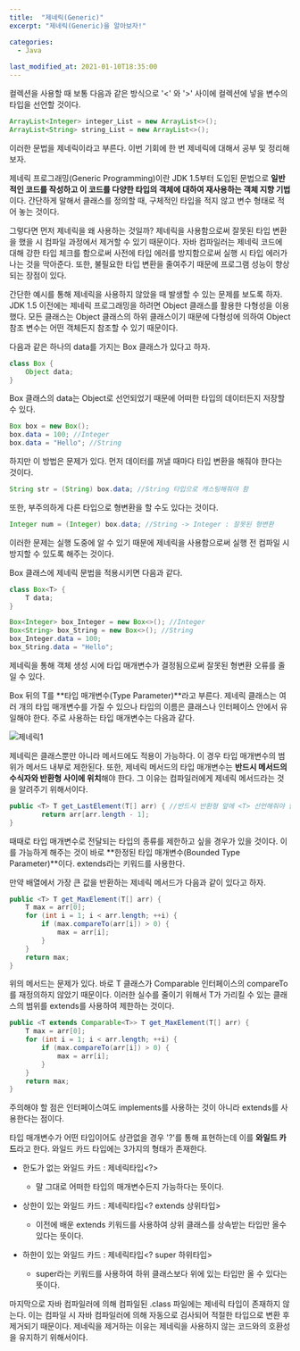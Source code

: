 ```yaml
---
title:  "제네릭(Generic)"
excerpt: "제네릭(Generic)을 알아보자!"

categories:
  - Java
  
last_modified_at: 2021-01-10T18:35:00
---
```


컬렉션을 사용할 때 보통 다음과 같은 방식으로 '<' 와 '>' 사이에 컬렉션에 넣을 변수의 타입을 선언할 것이다.  

```java
ArrayList<Integer> integer_List = new ArrayList<>();
ArrayList<String> string_List = new ArrayList<>();
```

이러한 문법을 제네릭이라고 부른다. 이번 기회에 한 번 제네릭에 대해서 공부 및 정리해보자.  

제네릭 프로그래밍(Generic Programming)이란 JDK 1.5부터 도입된 문법으로 **일반적인 코드를 작성하고 이 코드를 다양한 타입의 객체에 대하여 재사용하는 객체 지향 기법**이다. 간단하게 말해서 클래스를 정의할 때, 구체적인 타입을 적지 않고 변수 형태로 적어 놓는 것이다.  

그렇다면 먼저 제네릭을 왜 사용하는 것일까? 제네릭을 사용함으로써 잘못된 타입 변환을 했을 시 컴파일 과정에서 제거할 수 있기 때문이다. 자바 컴파일러는 제네릭 코드에 대해 강한 타입 체크를 함으로써 사전에 타입 에러를 방지함으로써 실행 시 타입 에러가 나는 것을 막아준다. 또한, 불필요한 타입 변환을 줄여주기 때문에 프로그램 성능이 향상되는 장점이 있다.  

간단한 예시를 통해 제네릭을 사용하지 않았을 때 발생할 수 있는 문제를 보도록 하자. JDK 1.5 이전에는 제네릭 프로그래밍을 하려면 Object 클래스를 활용한 다형성을 이용했다. 모든 클래스는 Object 클래스의 하위 클래스이기 때문에 다형성에 의하여 Object 참조 변수는 어떤 객체든지 참조할 수 있기 때문이다.  

다음과 같은 하나의 data를 가지는 Box 클래스가 있다고 하자.  

```java
class Box {
	Object data;
}
```

Box 클래스의 data는 Object로 선언되었기 때문에 어떠한 타입의 데이터든지 저장할 수 있다.  

```java
Box box = new Box();
box.data = 100; //Integer 
box.data = "Hello"; //String
```

하지만 이 방법은 문제가 있다. 먼저 데이터를 꺼낼 때마다 타입 변환을 해줘야 한다는 것이다.  

```java
String str = (String) box.data; //String 타입으로 캐스팅해줘야 함
```

또한, 부주의하게 다른 타입으로 형변환을 할 수도 있다는 것이다.  

```java
Integer num = (Integer) box.data; //String -> Integer : 잘못된 형변환
```

이러한 문제는 실행 도중에 알 수 있기 때문에 제네릭을 사용함으로써 실행 전 컴파일 시 방지할 수 있도록 해주는 것이다.  

Box 클래스에 제네릭 문법을 적용시키면 다음과 같다.  

```java
class Box<T> {
	T data;
}

Box<Integer> box_Integer = new Box<>(); //Integer
Box<String> box_String = new Box<>(); //String
box_Integer.data = 100;
box_String.data = "Hello";
```

제네릭을 통해 객체 생성 시에 타입 매개변수가 결정됨으로써 잘못된 형변환 오류를 줄일 수 있다.  

Box 뒤의 T를 **타입 매개변수(Type Parameter)**라고 부른다. 제네릭 클래스는 여러 개의 타입 매개변수를 가질 수 있으나 타입의 이름은 클래스나 인터페이스 안에서 유일해야 한다. 주로 사용하는 타입 매개변수는 다음과 같다.  

![제네릭1](https://user-images.githubusercontent.com/53072057/104113083-7bc9dc00-5339-11eb-905e-b140d8a72635.JPG)  

제네릭은 클래스뿐만 아니라 메서드에도 적용이 가능하다. 이 경우 타입 매개변수의 범위가 메서드 내부로 제한된다. 또한, 제네릭 메서드의 타입 매개변수는 **반드시 메서드의 수식자와 반환형 사이에 위치**해야 한다. 그 이유는 컴파일러에게 제네릭 메서드라는 것을 알려주기 위해서이다.  

```java
public <T> T get_LastElement(T[] arr) { //반드시 반환형 앞에 <T> 선언해줘야 함
    	return arr[arr.length - 1];
}
```

때때로 타입 매개변수로 전달되는 타입의 종류를 제한하고 싶을 경우가 있을 것이다. 이를 가능하게 해주는 것이 바로 **한정된 타입 매개변수(Bounded Type Parameter)**이다. extends라는 키워드를 사용한다.  

만약 배열에서 가장 큰 값을 반환하는 제네릭 메서드가 다음과 같이 있다고 하자.  

```java
public <T> T get_MaxElement(T[] arr) {
    T max = arr[0];
    for (int i = 1; i < arr.length; ++i) {
    	if (max.compareTo(arr[i]) > 0) {
    		max = arr[i];
    	}
   	}
   	return max;
}
```

위의 메서드는 문제가 있다. 바로 T 클래스가 Comparable 인터페이스의 compareTo를 재정의하지 않았기 때문이다. 이러한 실수를 줄이기 위해서 T가 가리킬 수 있는 클래스의 범위를 extends를 사용하여 제한하는 것이다.  

```java
public <T extends Comparable<T>> T get_MaxElement(T[] arr) {
    T max = arr[0];
    for (int i = 1; i < arr.length; ++i) {
    	if (max.compareTo(arr[i]) > 0) {
    		max = arr[i];
    	}
   	}
   	return max;
}
```

주의해야 할 점은 인터페이스여도 implements를 사용하는 것이 아니라 extends를 사용한다는 점이다.  

타입 매개변수가 어떤 타입이어도 상관없을 경우 '?'를 통해 표현하는데 이를 **와일드 카드**라고 한다. 와일드 카드 타입에는 3가지의 형태가 존재한다.  

* 한도가 없는 와일드 카드 : 제네릭타입<?>  
	- 말 그대로 어떠한 타입의 매개변수든지 가능하다는 뜻이다.  
	
* 상한이 있는 와일드 카드 : 제네릭타입<? extends 상위타입>  
	- 이전에 배운 extends 키워드를 사용하여 상위 클래스를 상속받는 타입만 올수 있다는 뜻이다.  
	
* 하한이 있는 와일드 카드 : 제네릭타입<? super 하위타입>  
	- super라는 키워드를 사용하여 하위 클래스보다 위에 있는 타입만 올 수 있다는 뜻이다.  

	
마지막으로 자바 컴파일러에 의해 컴파일된 .class 파일에는 제네릭 타입이 존재하지 않는다. 이는 컴파일 시 자바 컴파일러에 의해 자동으로 검사되어 적절한 타입으로 변환 후 제거되기 때문이다. 제네릭을 제거하는 이유는 제네릭을 사용하지 않는 코드와의 호환성을 유지하기 위해서이다.  
